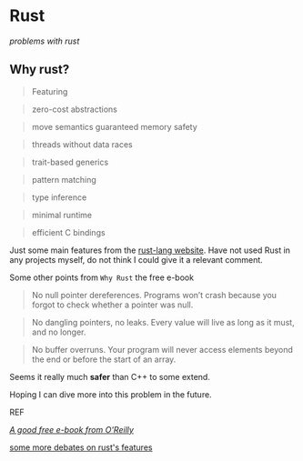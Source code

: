 # Rust

_problems with rust_

## Why rust?

>Featuring

>zero-cost abstractions

>move semantics
guaranteed memory safety

>threads without data races

>trait-based generics

>pattern matching

>type inference

>minimal runtime

>efficient C bindings

Just some main features from the [rust-lang website](https://www.rust-lang.org/en-US/index.html). Have not used Rust in any projects myself, do not think I could give it a relevant comment. 

Some other points from `Why Rust` the free e-book

>No null pointer dereferences. Programs won’t crash because you forgot to check whether a pointer was null.

>No dangling pointers, no leaks. Every value will live as long as it must, and no longer.

>No buffer overruns. Your program will never access elements beyond the end or before the start of an array.

Seems it really much **safer** than C++ to some extend.

Hoping I can dive more into this problem in the future.

REF

[_A good free e-book from O'Reilly_](https://www.oreilly.com/programming/free/why-rust.csp)

[some more debates on rust's features](https://www.reddit.com/r/rust/comments/8u86uc/what_are_the_most_recent_esoteric_rust_features/)

